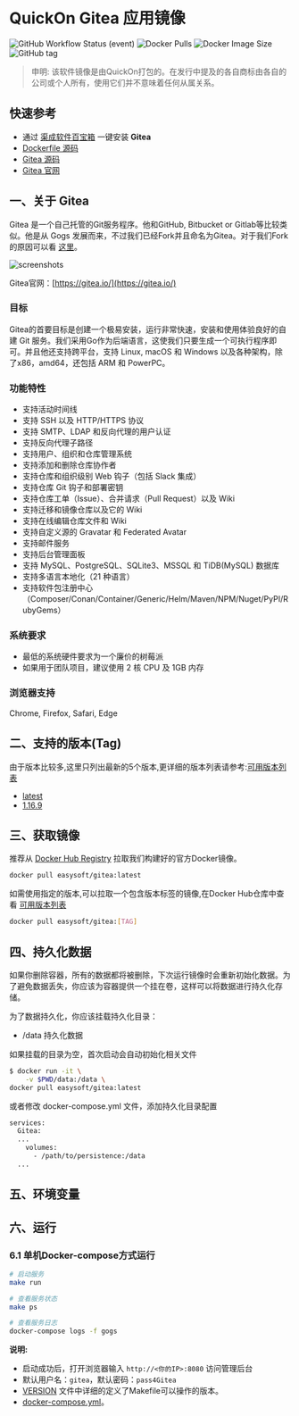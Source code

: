 <!-- 该文档是模板生成，手动修改的内容会被覆盖，详情参见：https://github.com/quicklyon/template-toolkit -->
# QuickOn Gitea 应用镜像

![GitHub Workflow Status (event)](https://img.shields.io/github/workflow/status/quicklyon/gitea-docker/build?style=flat-square)
![Docker Pulls](https://img.shields.io/docker/pulls/easysoft/gitea?style=flat-square)
![Docker Image Size](https://img.shields.io/docker/image-size/easysoft/gitea?style=flat-square)
![GitHub tag](https://img.shields.io/github/v/tag/quicklyon/gitea-docker?style=flat-square)

> 申明: 该软件镜像是由QuickOn打包的。在发行中提及的各自商标由各自的公司或个人所有，使用它们并不意味着任何从属关系。

## 快速参考

- 通过 [渠成软件百宝箱](https://www.qucheng.com/app-install/install-gitea-<number>.html) 一键安装 **Gitea**
- [Dockerfile 源码](https://github.com/quicklyon/gitea-docker)
- [Gitea 源码](https://github.com/go-gitea/gitea)
- [Gitea 官网](https://gitea.io/)

## 一、关于 Gitea

<!-- 这里写应用的【介绍信息】 -->
Gitea 是一个自己托管的Git服务程序。他和GitHub, Bitbucket or Gitlab等比较类似。他是从 Gogs 发展而来，不过我们已经Fork并且命名为Gitea。对于我们Fork的原因可以看 [这里](https://blog.gitea.io/2016/12/welcome-to-gitea/)。

![screenshots](https://github.com/quicklyon/-docker/raw/main/.template/screenshot.png)

Gitea官网：[https://gitea.io/](https://gitea.io/)

<!-- 这里写应用的【附加信息】 -->
### 目标

Gitea的首要目标是创建一个极易安装，运行非常快速，安装和使用体验良好的自建 Git 服务。我们采用Go作为后端语言，这使我们只要生成一个可执行程序即可。并且他还支持跨平台，支持 Linux, macOS 和 Windows 以及各种架构，除了x86，amd64，还包括 ARM 和 PowerPC。

### 功能特性

- 支持活动时间线
- 支持 SSH 以及 HTTP/HTTPS 协议
- 支持 SMTP、LDAP 和反向代理的用户认证
- 支持反向代理子路径
- 支持用户、组织和仓库管理系统
- 支持添加和删除仓库协作者
- 支持仓库和组织级别 Web 钩子（包括 Slack 集成）
- 支持仓库 Git 钩子和部署密钥
- 支持仓库工单（Issue）、合并请求（Pull Request）以及 Wiki
- 支持迁移和镜像仓库以及它的 Wiki
- 支持在线编辑仓库文件和 Wiki
- 支持自定义源的 Gravatar 和 Federated Avatar
- 支持邮件服务
- 支持后台管理面板
- 支持 MySQL、PostgreSQL、SQLite3、MSSQL 和 TiDB(MySQL) 数据库
- 支持多语言本地化（21 种语言）
- 支持软件包注册中心（Composer/Conan/Container/Generic/Helm/Maven/NPM/Nuget/PyPI/RubyGems）

### 系统要求

- 最低的系统硬件要求为一个廉价的树莓派
- 如果用于团队项目，建议使用 2 核 CPU 及 1GB 内存

### 浏览器支持

Chrome, Firefox, Safari, Edge

## 二、支持的版本(Tag)

由于版本比较多,这里只列出最新的5个版本,更详细的版本列表请参考:[可用版本列表](https://hub.docker.com/r/easysoft/gitea/tags/)

<!-- 这里是应用的【Tag】信息，通过命令维护，详情参考：https://github.com/quicklyon/template-toolkit -->
- [latest](https://github.com/go-gitea/gitea/releases/tag/v1.16.9)
- [1.16.9](https://github.com/go-gitea/gitea/releases/tag/v1.16.9)

## 三、获取镜像

推荐从 [Docker Hub Registry](https://hub.docker.com/r/easysoft/gitea) 拉取我们构建好的官方Docker镜像。

```bash
docker pull easysoft/gitea:latest
```

如需使用指定的版本,可以拉取一个包含版本标签的镜像,在Docker Hub仓库中查看 [可用版本列表](https://hub.docker.com/r/easysoft/gitea/tags/)

```bash
docker pull easysoft/gitea:[TAG]
```

## 四、持久化数据

如果你删除容器，所有的数据都将被删除，下次运行镜像时会重新初始化数据。为了避免数据丢失，你应该为容器提供一个挂在卷，这样可以将数据进行持久化存储。

为了数据持久化，你应该挂载持久化目录：

- /data 持久化数据

如果挂载的目录为空，首次启动会自动初始化相关文件

```bash
$ docker run -it \
    -v $PWD/data:/data \
docker pull easysoft/gitea:latest
```

或者修改 docker-compose.yml 文件，添加持久化目录配置

```bash
services:
  Gitea:
  ...
    volumes:
      - /path/to/persistence:/data
  ...
```

## 五、环境变量

<!-- 这里写应用的【环境变量信息】 -->

<!-- 示例：

| 变量名           | 默认值        | 说明                             |
| ---------------- | ------------- | -------------------------------- |
| EASYSOFT_DEBUG   | false         | 是否打开调试信息，默认关闭       |
| MYSQL_HOST       | 127.0.0.1     | MySQL 主机地址                   |
| MYSQL_PORT       | 3306          | MySQL 端口                       |
| MYSQL_DB         | spug          | spug 数据库名称                 |
| MYSQL_USER       | root          | MySQL 用户名                      |
| MYSQL_PASSWORD   | pass4Spug     | MySQL 密码                        |
| REDIS_HOST       | 127.0.0.1     | Redis 服务地址 |
| REDIS_PORT       | 6379          | Redis 端口 |
| DEFAULT_ADMIN_USER| admin        | 默认管理员名称             |
| DEFAULT_ADMIN_PASSWORD | spug.dev | 默认管理员密码 |

-->

## 六、运行

### 6.1 单机Docker-compose方式运行

```bash
# 启动服务
make run

# 查看服务状态
make ps

# 查看服务日志
docker-compose logs -f gogs

```

<!-- 这里写应用的【make命令的备注信息】位于文档最后端 -->
**说明:**

- 启动成功后，打开浏览器输入 `http://<你的IP>:8080` 访问管理后台
- 默认用户名：`gitea`，默认密码：`pass4Gitea`
- [VERSION](https://github.com/quicklyon/gitea-docker/blob/main/VERSION) 文件中详细的定义了Makefile可以操作的版本。
- [docker-compose.yml](https://github.com/quicklyon/gitea-docker/blob/main/docker-compose.yml)。